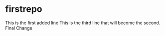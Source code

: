 # firstrepo
This is the first added line
This is the third line that will become the second.
Final Change
